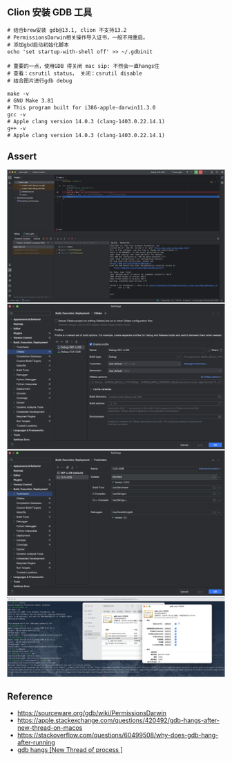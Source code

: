 ## Clion 安装 GDB 工具
```shell
# 结合brew安装 gdb@13.1, clion 不支持13.2
# PermissionsDarwin相关操作导入证书，一般不用重启。
# 添加gbd启动初始化脚本
echo 'set startup-with-shell off' >> ~/.gdbinit

# 重要的一点，使用GDB 得关闭 mac sip: 不然会一直hangs住
# 查看：csrutil status， 关闭：csrutil disable
# 结合图片进行gdb debug
```
```shell
make -v
# GNU Make 3.81
# This program built for i386-apple-darwin11.3.0
gcc -v 
# Apple clang version 14.0.3 (clang-1403.0.22.14.1)
g++ -v 
# Apple clang version 14.0.3 (clang-1403.0.22.14.1)
```


## Assert
![](/.images/devops/os/softwares/clion-debug-with-gdb.png)
![](/.images/devops/os/softwares/clion-gdb-config-1.png)
![](/.images/devops/os/softwares/clion-gdb-config-2.png)
![](/.images/devops/os/softwares/clion-gdb-config-3.png)

## Reference
* https://sourceware.org/gdb/wiki/PermissionsDarwin
* https://apple.stackexchange.com/questions/420492/gdb-hangs-after-new-thread-on-macos
* https://stackoverflow.com/questions/60499508/why-does-gdb-hang-after-running
* [gdb hangs [New Thread of process ]](https://www.google.com.hk/search?q=gdb+hangs+%5BNew+Thread+of+process+%5D)
